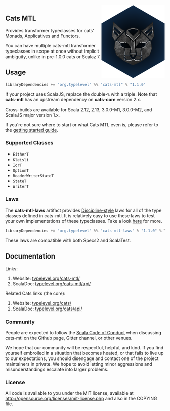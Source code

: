<img src="https://github.com/typelevel/cats-mtl/raw/master/docs/src/main/resources/microsite/img/cats-mtl-logo-microsite.png" width="200px" height="231px" align="right">

## Cats MTL

Provides transformer typeclasses for cats' Monads, Applicatives and Functors.

You can have multiple cats-mtl transformer typeclasses in scope at once
without implicit ambiguity, unlike in pre-1.0.0 cats or Scalaz 7.

## Usage

```scala
libraryDependencies += "org.typelevel" %% "cats-mtl" % "1.1.0"
```

If your project uses ScalaJS, replace the double-`%` with a triple.  Note that **cats-mtl** has an upstream dependency on **cats-core** version 2.x.

Cross-builds are available for Scala 2.12, 2.13, 3.0.0-M1, 3.0.0-M2, and ScalaJS major version 1.x.

If you're not sure where to start or what Cats MTL even is, please refer to the [getting started guide](https://typelevel.org/cats-mtl/getting-started.html).

### Supported Classes

- `EitherT`
- `Kleisli`
- `IorT`
- `OptionT`
- `ReaderWriterStateT`
- `StateT`
- `WriterT`

### Laws

The **cats-mtl-laws** artifact provides [Discipline-style](https://github.com/typelevel/discipline) laws for all of the type classes defined in cats-mtl. It is relatively easy to use these laws to test your own implementations of these typeclasses. Take a look [here](https://github.com/typelevel/cats-mtl/tree/master/laws/src/main/scala/cats/mtl/laws) for more.

```scala
libraryDependencies += "org.typelevel" %% "cats-mtl-laws" % "1.1.0" % Test
```

These laws are compatible with both Specs2 and ScalaTest.

## Documentation

Links:

1. Website: [typelevel.org/cats-mtl/](https://typelevel.org/cats-mtl/)
2. ScalaDoc: [typelevel.org/cats-mtl/api/](https://typelevel.org/cats-mtl/api/)

Related Cats links (the core):

1. Website: [typelevel.org/cats/](https://typelevel.org/cats/)
2. ScalaDoc: [typelevel.org/cats/api/](https://typelevel.org/cats/api/)


### Community

People are expected to follow the
[Scala Code of Conduct](https://www.scala-lang.org/conduct/) when
discussing cats-mtl on the Github page, Gitter channel, or other
venues.

We hope that our community will be respectful, helpful, and kind. If
you find yourself embroiled in a situation that becomes heated, or
that fails to live up to our expectations, you should disengage and
contact one of the project maintainers in private. We
hope to avoid letting minor aggressions and misunderstandings escalate
into larger problems.

### License
All code is available to you under the MIT license, available at http://opensource.org/licenses/mit-license.php and also in the COPYING file. 
